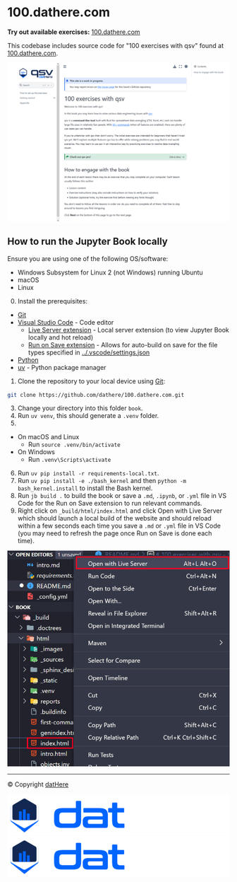 # 100.dathere.com

**Try out available exercises:** [100.dathere.com](https://100.dathere.com)

This codebase includes source code for "100 exercises with qsv" found at [100.dathere.com](https://100.dathere.com).

![100.dathere.com preview](media/100.dathere.com-preview.png)

## How to run the Jupyter Book locally

Ensure you are using one of the following OS/software:

- Windows Subsystem for Linux 2 (not Windows) running Ubuntu
- macOS
- Linux

0. Install the prerequisites:

-   [Git](https://git-scm.com/)
-   [Visual Studio Code](https://code.visualstudio.com/) - Code editor
    -   [Live Server extension](https://marketplace.visualstudio.com/items?itemName=ritwickdey.LiveServer) - Local server extension (to view Jupyter Book locally and hot reload)
    -   [Run on Save extension](https://marketplace.visualstudio.com/items?itemName=emeraldwalk.RunOnSave) - Allows for auto-build on save for the file types specified in [../.vscode/settings.json](../.vscode/settings.json)
-   [Python](https://python.org/)
-   [uv](https://github.com/astral-sh/uv) - Python package manager

1. Clone the repository to your local device using [Git](https://git-scm.com/):

```bash
git clone https://github.com/dathere/100.dathere.com.git
```

3. Change your directory into this folder `book`.
4. Run `uv venv`, this should generate a `.venv` folder.
5.

-   On macOS and Linux
    -   Run `source .venv/bin/activate`
-   On Windows
    -   Run `.venv\Scripts\activate`

6. Run `uv pip install -r requirements-local.txt`.
7. Run `uv pip install -e ./bash_kernel` and then `python -m bash_kernel.install` to install the Bash kernel.
8. Run `jb build .` to build the book or save a `.md`, `.ipynb`, or `.yml` file in VS Code for the Run on Save extension to run relevant commands.
9. Right click on `_build/html/index.html` and click Open with Live Server which should launch a local build of the website and should reload within a few seconds each time you save a `.md` or `.yml` file in VS Code (you may need to refresh the page once Run on Save is done each time).

![Live Server example](media/live-server-example.png)

---

© Copyright [datHere](https://dathere.com)

![datHere logo dark](media/datHere-logo.png#gh-dark-mode-only)
![datHere logo light](media/datHere-logo.png#gh-light-mode-only)
